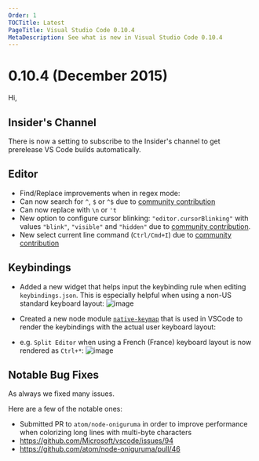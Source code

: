 ```yaml
---
Order: 1
TOCTitle: Latest
PageTitle: Visual Studio Code 0.10.4
MetaDescription: See what is new in Visual Studio Code 0.10.4
---
```


# 0.10.4 (December 2015)

Hi,

## Insider's Channel 

There is now a setting to subscribe to the Insider's channel to get prerelease VS Code builds automatically.

## Editor

 * Find/Replace improvements when in regex mode:
  * Can now search for `^`, `$` or `^$` due to [community contribution](https://github.com/Microsoft/vscode/pull/314)
  * Can now replace with `\n` or `'t`
 * New option to configure cursor blinking: `"editor.cursorBlinking"` with values `"blink"`, `"visible"` and `"hidden"` due to [community contribution](https://github.com/Microsoft/vscode/pull/500).
 * New select current line command (`Ctrl/Cmd+I`) due to [community contribution](https://github.com/Microsoft/vscode/pull/961)

## Keybindings
 * Added a new widget that helps input the keybinding rule when editing `keybindings.json`. This is especially helpful when using a non-US standard keyboard layout:
![image](https://cloud.githubusercontent.com/assets/5047891/11427563/0d1e4fd2-9464-11e5-8f68-6b7d885c5198.png)

 * Created a new node module [`native-keymap`](https://www.npmjs.com/package/native-keymap) that is used in VSCode to render the keybindings with the actual user keyboard layout:
  * e.g. `Split Editor` when using a French (France) keyboard layout is now rendered as `Ctrl+*`:
  ![image](https://cloud.githubusercontent.com/assets/5047891/11594888/cba8ed42-9aac-11e5-8527-5510a37ac547.png)

## Notable Bug Fixes

As always we fixed many issues.

Here are a few of the notable ones:

 * Submitted PR to `atom/node-oniguruma` in order to improve performance when colorizing long lines with multi-byte characters
  * https://github.com/Microsoft/vscode/issues/94
  * https://github.com/atom/node-oniguruma/pull/46
